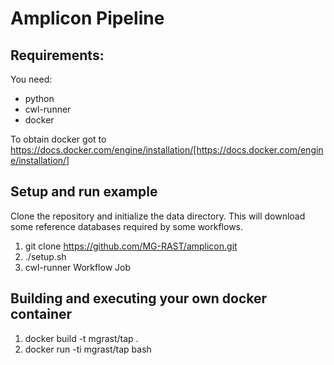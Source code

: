 # Amplicon Pipeline

## Requirements:

You need:

- python
- cwl-runner
- docker

To obtain docker got to https://docs.docker.com/engine/installation/[https://docs.docker.com/engine/installation/]


## Setup and run example

Clone the repository and initialize the data directory. This will download some reference databases required by some workflows.

1. git clone https://github.com/MG-RAST/amplicon.git
2. ./setup.sh
3. cwl-runner Workflow Job



## Building and executing your own docker container
1. docker build -t mgrast/tap .
2. docker run -ti mgrast/tap bash
